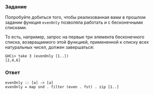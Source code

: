 ### Задание

Попробуйте добиться того, чтобы реализованная вами в прошлом задании функция `evenOnly` позволяла работать и с бесконечными списками.

То есть, например, запрос на первые три элемента бесконечного списка, возвращаемого этой функцией, примененной к списку всех натуральных чисел, должен завершаться:

```
GHCi> take 3 (evenOnly [1..])
[2,4,6]
```

### Ответ

```
evenOnly :: [a] -> [a]
evenOnly = map snd . filter (even . fst) . zip [1..]
```